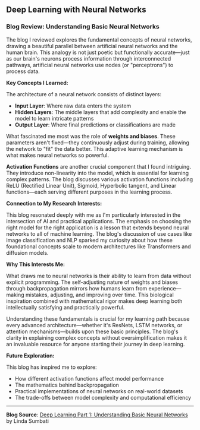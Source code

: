 ## Deep Learning with Neural Networks

### Blog Review: Understanding Basic Neural Networks

The blog I reviewed explores the fundamental concepts of neural networks, drawing a beautiful parallel between artificial neural networks and the human brain. This analogy is not just poetic but functionally accurate—just as our brain's neurons process information through interconnected pathways, artificial neural networks use nodes (or "perceptrons") to process data.

**Key Concepts I Learned:**

The architecture of a neural network consists of distinct layers:
- **Input Layer**: Where raw data enters the system
- **Hidden Layers**: The middle layers that add complexity and enable the model to learn intricate patterns
- **Output Layer**: Where final predictions or classifications are made

What fascinated me most was the role of **weights and biases**. These parameters aren't fixed—they continuously adjust during training, allowing the network to "fit" the data better. This adaptive learning mechanism is what makes neural networks so powerful.

**Activation Functions** are another crucial component that I found intriguing. They introduce non-linearity into the model, which is essential for learning complex patterns. The blog discusses various activation functions including ReLU (Rectified Linear Unit), Sigmoid, Hyperbolic tangent, and Linear functions—each serving different purposes in the learning process.

**Connection to My Research Interests:**

This blog resonated deeply with me as I'm particularly interested in the intersection of AI and practical applications. The emphasis on choosing the right model for the right application is a lesson that extends beyond neural networks to all of machine learning. The blog's discussion of use cases like image classification and NLP sparked my curiosity about how these foundational concepts scale to modern architectures like Transformers and diffusion models.

**Why This Interests Me:**

What draws me to neural networks is their ability to learn from data without explicit programming. The self-adjusting nature of weights and biases through backpropagation mirrors how humans learn from experience—making mistakes, adjusting, and improving over time. This biological inspiration combined with mathematical rigor makes deep learning both intellectually satisfying and practically powerful.

Understanding these fundamentals is crucial for my learning path because every advanced architecture—whether it's ResNets, LSTM networks, or attention mechanisms—builds upon these basic principles. The blog's clarity in explaining complex concepts without oversimplification makes it an invaluable resource for anyone starting their journey in deep learning.

**Future Exploration:**

This blog has inspired me to explore:
- How different activation functions affect model performance
- The mathematics behind backpropagation
- Practical implementations of neural networks on real-world datasets
- The trade-offs between model complexity and computational efficiency

---

**Blog Source**: [Deep Learning Part 1: Understanding Basic Neural Networks](https://medium.com/@sumbatilinda/deep-learning-part-1-understanding-basic-neural-networks-c9ccdb17a343) by Linda Sumbati
